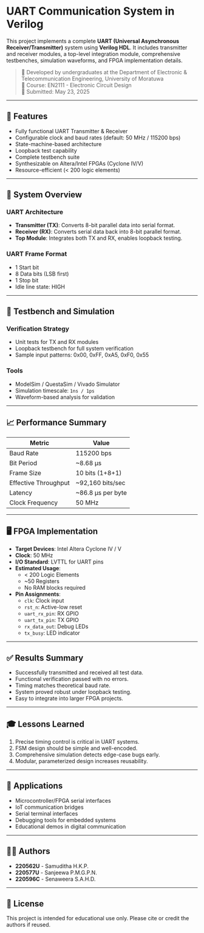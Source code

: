 # UART Communication System in Verilog

This project implements a complete **UART (Universal Asynchronous Receiver/Transmitter)** system using **Verilog HDL**. It includes transmitter and receiver modules, a top-level integration module, comprehensive testbenches, simulation waveforms, and FPGA implementation details.

> 🏫 Developed by undergraduates at the Department of Electronic & Telecommunication Engineering, University of Moratuwa  
> 📘 Course: EN2111 - Electronic Circuit Design  
> 📅 Submitted: May 23, 2025

---

## 🔧 Features

- Fully functional UART Transmitter & Receiver
- Configurable clock and baud rates (default: 50 MHz / 115200 bps)
- State-machine-based architecture
- Loopback test capability
- Complete testbench suite
- Synthesizable on Altera/Intel FPGAs (Cyclone IV/V)
- Resource-efficient (< 200 logic elements)

---

## 🧠 System Overview

### UART Architecture

- **Transmitter (TX)**: Converts 8-bit parallel data into serial format.
- **Receiver (RX)**: Converts serial data back into 8-bit parallel format.
- **Top Module**: Integrates both TX and RX, enables loopback testing.

### UART Frame Format

- 1 Start bit
- 8 Data bits (LSB first)
- 1 Stop bit
- Idle line state: HIGH

---

## 🔬 Testbench and Simulation

### Verification Strategy

- Unit tests for TX and RX modules
- Loopback testbench for full system verification
- Sample input patterns: 0x00, 0xFF, 0xA5, 0xF0, 0x55

### Tools

- ModelSim / QuestaSim / Vivado Simulator
- Simulation timescale: `1ns / 1ps`
- Waveform-based analysis for validation

---

## 📈 Performance Summary

| Metric              | Value                          |
|---------------------|--------------------------------|
| Baud Rate           | 115200 bps                     |
| Bit Period          | ~8.68 µs                       |
| Frame Size          | 10 bits (1+8+1)                |
| Effective Throughput| ~92,160 bits/sec              |
| Latency             | ~86.8 µs per byte              |
| Clock Frequency     | 50 MHz                         |

---

## 🖥️ FPGA Implementation

- **Target Devices**: Intel Altera Cyclone IV / V
- **Clock**: 50 MHz
- **I/O Standard**: LVTTL for UART pins
- **Estimated Usage**:
  - < 200 Logic Elements
  - ~50 Registers
  - No RAM blocks required
- **Pin Assignments**:
  - `clk`: Clock input
  - `rst_n`: Active-low reset
  - `uart_rx_pin`: RX GPIO
  - `uart_tx_pin`: TX GPIO
  - `rx_data_out`: Debug LEDs
  - `tx_busy`: LED indicator

---

## ✅ Results Summary

- Successfully transmitted and received all test data.
- Functional verification passed with no errors.
- Timing matches theoretical baud rate.
- System proved robust under loopback testing.
- Easy to integrate into larger FPGA projects.

---

## 🎓 Lessons Learned

1. Precise timing control is critical in UART systems.
2. FSM design should be simple and well-encoded.
3. Comprehensive simulation detects edge-case bugs early.
4. Modular, parameterized design increases reusability.

---

## 🔄 Applications

- Microcontroller/FPGA serial interfaces
- IoT communication bridges
- Serial terminal interfaces
- Debugging tools for embedded systems
- Educational demos in digital communication

---

## 👨‍💻 Authors

- **220562U** - Samuditha H.K.P.  
- **220577U** - Sanjeewa P.M.G.P.N.  
- **220596C** - Senaweera S.A.H.D.

---

## 📄 License

This project is intended for educational use only. Please cite or credit the authors if reused.

